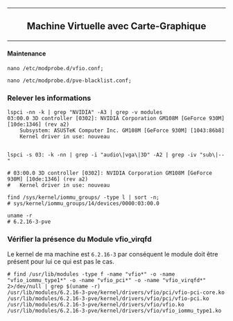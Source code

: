 ----------------------------------------------------------------------------------------------------------------------------------------------------------------
## <p align='center'> Machine Virtuelle avec Carte-Graphique </p>
----------------------------------------------------------------------------------------------------------------------------------------------------------------

#### Maintenance
```
nano /etc/modprobe.d/vfio.conf;
```
```
nano /etc/modprobe.d/pve-blacklist.conf;
```


### Relever les informations
```
lspci -nn -k | grep "NVIDIA" -A3 | grep -v modules
03:00.0 3D controller [0302]: NVIDIA Corporation GM108M [GeForce 930M] [10de:1346] (rev a2)
	Subsystem: ASUSTeK Computer Inc. GM108M [GeForce 930M] [1043:86b8]
	Kernel driver in use: nouveau


lspci -s 03: -k -nn | grep -i "audio\|vga\|3D" -A2 | grep -iv "sub\|--"

# 03:00.0 3D controller [0302]: NVIDIA Corporation GM108M [GeForce 930M] [10de:1346] (rev a2)
#	Kernel driver in use: nouveau

find /sys/kernel/iommu_groups/ -type l | sort -n;
# sys/kernel/iommu_groups/14/devices/0000:03:00.0

uname -r
# 6.2.16-3-pve
```

### Vérifier la présence du Module vfio_virqfd
Le kernel de ma machine est `6.2.16-3` par conséquent le module doit être présent pour lui ce qui est pas le cas.
```
# find /usr/lib/modules -type f -name "vfio*" -o -name "vfio_iommu_type1*" -o -name "vfio_pci*" -o -name "vfio_virqfd*" 2>/dev/null | grep $(uname -r)
/usr/lib/modules/6.2.16-3-pve/kernel/drivers/vfio/pci/vfio-pci-core.ko
/usr/lib/modules/6.2.16-3-pve/kernel/drivers/vfio/pci/vfio-pci.ko
/usr/lib/modules/6.2.16-3-pve/kernel/drivers/vfio/vfio.ko
/usr/lib/modules/6.2.16-3-pve/kernel/drivers/vfio/vfio_iommu_type1.ko
```

